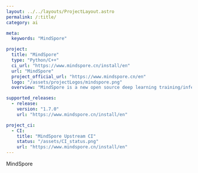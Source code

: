 ```yaml
---
layout: ../../layouts/ProjectLayout.astro
permalink: /:title/
category: ai

meta:
  keywords: "MindSpore"

project:
  title: "MindSpore"
  type: "Python/C++"
  ci_url: "https://www.mindspore.cn/install/en"
  url: "MindSpore"
  project_official_url: "https://www.mindspore.cn/en"
  logo: "/assets/projectLogos/mindspore.png"
  overview: "MindSpore is a new open source deep learning training/inference framework that could be used for mobile, edge and cloud scenarios."

supported_releases:
  - release:
    version: "1.7.0"
    url: "https://www.mindspore.cn/install/en"

project_ci:
  - CI:
    title: "MindSpore Upstream CI"
    status: "/assets/CI_status.png"
    url: "https://www.mindspore.cn/install/en"
---
```


<p>MindSpore</p>
